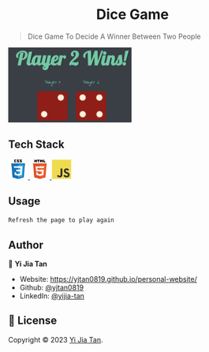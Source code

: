 <h1 align="center">Dice Game</h1>

> Dice Game To Decide A Winner Between Two People

<img src="images/SCR-20230104-wdx.png" width="250">

## Tech Stack

<p align="left">  <a href="https://www.w3schools.com/css/" target="_blank" rel="noreferrer"> <img src="https://raw.githubusercontent.com/devicons/devicon/master/icons/css3/css3-original-wordmark.svg" alt="css3" width="40" height="40"/> </a> <a href="https://www.w3.org/html/" target="_blank" rel="noreferrer"> <img src="https://raw.githubusercontent.com/devicons/devicon/master/icons/html5/html5-original-wordmark.svg" alt="html5" width="40" height="40"/> </a> <a href="https://developer.mozilla.org/en-US/docs/Web/JavaScript" target="_blank" rel="noreferrer"> <img src="https://raw.githubusercontent.com/devicons/devicon/master/icons/javascript/javascript-original.svg" alt="javascript" width="40" height="40"/> </a></p>

## Usage
  
  ```sh
  Refresh the page to play again
  ```

## Author

👤 **Yi Jia Tan**

* Website: https://yjtan0819.github.io/personal-website/
* Github: [@yjtan0819](https://github.com/yjtan0819)
* LinkedIn: [@yijia-tan](https://linkedin.com/in/yijia-tan)

## 📝 License

Copyright © 2023 [Yi Jia Tan](https://github.com/yjtan0819).<br />
